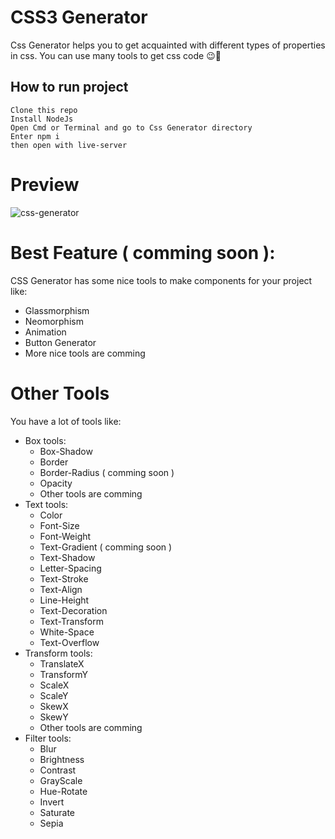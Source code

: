 # CSS3 Generator
Css Generator helps you to get acquainted with different types of properties in css. You can use many tools to get css code 😉🧨

## How to run project
    Clone this repo 
    Install NodeJs
    Open Cmd or Terminal and go to Css Generator directory
    Enter npm i
    then open with live-server

# Preview
![css-generator](https://user-images.githubusercontent.com/89915857/137693802-0738bc64-ca17-41fd-ac1b-fb8dcbe7855c.png)

# Best Feature ( comming soon ):
CSS Generator has some nice tools to make components for your project like:
- Glassmorphism
- Neomorphism
- Animation
- Button Generator
- More nice tools are comming

# Other Tools
You have a lot of tools like:
- Box tools:
  - Box-Shadow
  - Border
  - Border-Radius ( comming soon )
  - Opacity
  - Other tools are comming
- Text tools:
  - Color
  - Font-Size
  - Font-Weight
  - Text-Gradient ( comming soon )
  - Text-Shadow
  - Letter-Spacing
  - Text-Stroke
  - Text-Align
  - Line-Height
  - Text-Decoration
  - Text-Transform
  - White-Space
  - Text-Overflow
- Transform tools:
  - TranslateX
  - TransformY
  - ScaleX
  - ScaleY
  - SkewX
  - SkewY
  - Other tools are comming
- Filter tools:
  - Blur
  - Brightness
  - Contrast
  - GrayScale
  - Hue-Rotate
  - Invert
  - Saturate
  - Sepia
